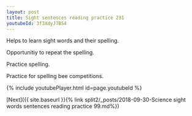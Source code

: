 ```yaml
---
layout: post
title: Sight sentences reading practice 231
youtubeId: 3f3XdyJ7BS4
---
```

 
 
Helps to learn sight words and their spelling.

Opportunitiy to repeat the spelling. 

Practice spelling. 
 
Practice for spelling bee competitions. 
 
{% include youtubePlayer.html id=page.youtubeId %}
 
 

[Next]({{ site.baseurl }}{% link  split2/_posts/2018-09-30-Science sight words sentences reading practice 99.md%})
 
